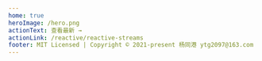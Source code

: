 ```yaml
---
home: true
heroImage: /hero.png
actionText: 查看最新 →
actionLink: /reactive/reactive-streams
footer: MIT Licensed | Copyright © 2021-present 杨同港 ytg2097@163.com
---
```

